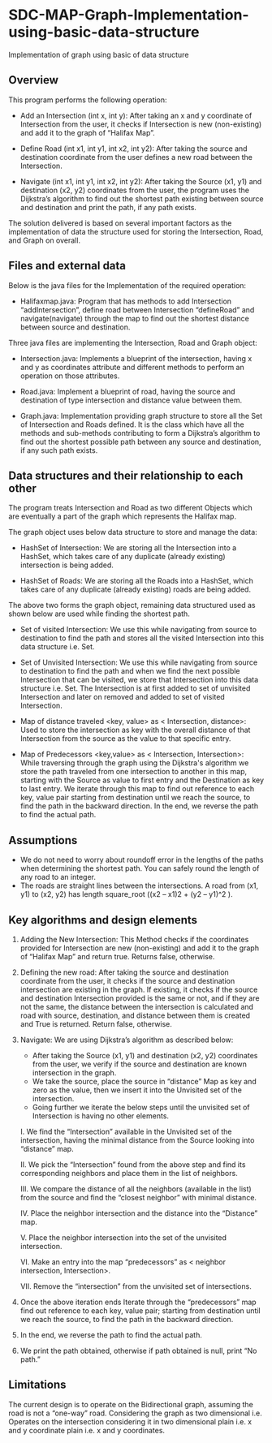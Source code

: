 # SDC-MAP-Graph-Implementation-using-basic-data-structure
Implementation of graph using basic of data structure

## Overview
 
This program performs the following operation:
 
* Add an Intersection (int x, int y): 
After taking an x and y coordinate of Intersection from the user, it checks if Intersection is new (non-existing) and add it to the graph of “Halifax Map”.
 
* Define Road (int x1, int y1, int x2, int y2):
After taking the source and destination coordinate from the user defines a new road between the Intersection.
 
* Navigate (int x1, int y1, int x2, int y2):
After taking the Source (x1, y1) and destination (x2, y2) coordinates from the user, the program uses the Dijkstra’s algorithm to find out the shortest path existing between source and destination and print the path, if any path exists.
 
 
The solution delivered is based on several important factors as the implementation of data the structure used for storing the Intersection, Road, and Graph on overall.
 
 
## Files and external data
 
Below is the java files for the Implementation of the required operation:
 
- Halifaxmap.java:  Program that has methods to add Intersection “addIntersection”, define road between Intersection “defineRoad” and navigate(navigate) through the map to find out the shortest distance between source and destination.
 
 
Three java files are implementing the Intersection, Road and Graph object:
 
- Intersection.java: Implements a blueprint of the intersection, having x and y as coordinates attribute and different methods to perform an operation on those attributes.
 
- Road.java: Implement a blueprint of road, having the source and destination of type intersection and distance value between them.
 
- Graph.java: Implementation providing graph structure to store all the Set of Intersection and Roads defined. It is the class which have all the methods and sub-methods contributing to form a Dijkstra’s algorithm to find out the shortest possible path between any source and destination, if any such path exists.
 
 
## Data structures and their relationship to each other
 
The program treats Intersection and Road as two different Objects which are    eventually a part of the graph which represents the Halifax map.
 
The graph object uses below data structure to store and manage the data:

* HashSet of Intersection: We are storing all the Intersection into a HashSet, which takes care of any duplicate (already existing) intersection is being added.

* HashSet of Roads: We are storing all the Roads into a HashSet, which takes care of any duplicate (already existing) roads are being added.
         
The above two forms the graph object, remaining data structured used as shown below are used while finding the shortest path.
 
* Set of visited Intersection: We use this while navigating from source to destination to find the path and stores all the visited Intersection into this data structure i.e. Set<Intersection>.
           
* Set of Unvisited Intersection: We use this while navigating from source to destination to find the path and when we find the next possible Intersection that can be visited, we store that Intersection into this data structure i.e. Set<Intersection>.
The Intersection is at first added to set of unvisited Intersection and later on removed and added to set of visited Intersection.
 
* Map of distance traveled <key, value> as < Intersection, distance>: Used to store the intersection as key with the overall distance of that Intersection from the source as the value to that specific entry.
 
* Map of Predecessors <key,value> as < Intersection, Intersection>: While traversing through the graph using the Dijkstra's algorithm we store the path traveled from one intersection to another in this map, starting with the Source as value to first entry and the Destination as key to last entry.
We iterate through this map to find out reference to each key, value pair starting from destination until we reach the source, to find the path in the backward direction. In the end, we reverse the path to find the actual path.
 
 
## Assumptions
 
- We do not need to worry about roundoff error in the lengths of the paths when determining the shortest path.  You can safely round the length of any road to an integer. 
- The roads are straight lines between the intersections.  A road from (x1, y1) to (x2, y2) has length square_root ((x2 – x1)2 + (y2 – y1)^2 ).
 

## Key algorithms and design elements
 
1. Adding the New Intersection: This Method checks if the coordinates provided for Intersection are new (non-existing) and add it to the graph of “Halifax Map” and return true. Returns false, otherwise.
 
2. Defining the new road: After taking the source and destination coordinate from the user, it checks if the source and destination intersection are existing in the graph. If existing, it checks if the source and destination Intersection provided is the same or not, and if they are not the same, the distance between the intersection is calculated and road with source, destination, and distance between them is created and True is returned. Return false, otherwise.
 
3. Navigate: We are using Dijkstra’s algorithm as described below:
 
   * After taking the Source (x1, y1) and destination (x2, y2) coordinates from the user, we verify if the source and destination are known intersection in the graph.
   * We take the source, place the source in “distance” Map as key and zero as the value, then we insert it into the Unvisited set of the intersection. 
   * Going further we iterate the below steps until the unvisited set of Intersection is having no other elements.
 
   I.    We find the “Intersection” available in the Unvisited set of the intersection, having the minimal distance from the Source looking into “distance” map.
   
   II.    We pick the “Intersection” found from the above step and find its       corresponding neighbors and place them in the list of neighbors.
   
   III.   We compare the distance of all the neighbors (available in the list) from the source and find the “closest neighbor” with minimal distance.
   
   IV.   Place the neighbor intersection and the distance into the “Distance” map.
   
   V.    Place the neighbor intersection into the set of the unvisited intersection.
   
   VI.   Make an entry into the map “predecessors” as < neighbor intersection, Intersection>.
   
   VII.   Remove the “intersection” from the unvisited set of intersections.
 
4. Once the above iteration ends Iterate through the “predecessors” map 
find out reference to each key, value pair; starting from destination until we reach the source, to find the path in the backward direction. 
 
5. In the end, we reverse the path to find the actual path.
 
6. We print the path obtained, otherwise if path obtained is null, print “No path.”
 
 
## Limitations
 
The current design is to operate on the Bidirectional graph, assuming the road is not a “one-way” road.
Considering the graph as two dimensional i.e. Operates on the intersection considering it in two dimensional plain i.e. x and y coordinate
 plain i.e. x and y coordinates.
